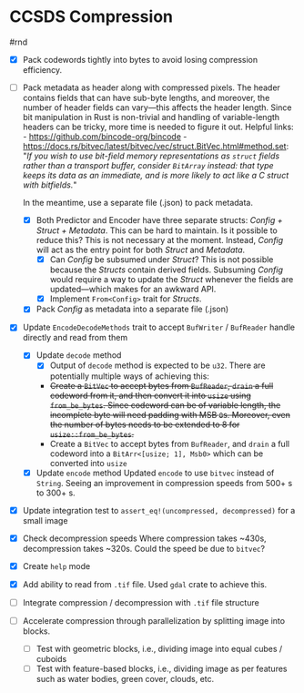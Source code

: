 # CCSDS Compression
#rnd
- [x] Pack codewords tightly into bytes to avoid losing compression efficiency.
- [ ] Pack metadata as header along with compressed pixels. 
      The header contains fields that can have sub-byte lengths, and moreover, the number of header fields can vary—this affects the header length. Since bit manipulation in Rust is non-trivial and handling of variable-length headers can be tricky, more time is needed to figure it out. 
      Helpful links:
      - https://github.com/bincode-org/bincode
      - https://docs.rs/bitvec/latest/bitvec/vec/struct.BitVec.html#method.set: "_If you wish to use bit-field memory representations as `struct` fields rather than a transport buffer, consider `BitArray` instead: that type keeps its data as an immediate, and is more likely to act like a C struct with bitfields._"
    
	In the meantime, use a separate file (.json) to pack metadata.
	
	- [x] Both Predictor and Encoder have three separate structs: _Config + Struct + Metadata_. This can be hard to maintain. Is it possible to reduce this?
	      This is not necessary at the moment. Instead, _Config_ will act as the entry point for both _Struct_ and _Metadata_.
		- [x] Can _Config_ be subsumed under _Struct_?
		      This is not possible because the _Structs_ contain derived fields. Subsuming _Config_ would require a way to update the _Struct_ whenever the fields are updated—which makes for an awkward API.
		- [x] Implement `From<Config>` trait for _Structs_.
	- [x] Pack _Config_ as metadata into a separate file (.json)
- [x] Update `EncodeDecodeMethods` trait to accept `BufWriter` / `BufReader` handle directly and read from them
	- [x] Update `decode` method
		- [x] Output of `decode` method is expected to be `u32`. There are potentially multiple ways of achieving this:
		- ~~Create a `BitVec` to accept bytes from `BufReader`, `drain` a full codeword from it, and then convert it into `usize` using `from_be_bytes`. Since codeword can be of variable length, the incomplete byte will need padding with MSB `0`s. Moreover, even the number of bytes needs to be extended to 8 for `usize::from_be_bytes`.~~
		- Create a `BitVec` to accept bytes from `BufReader`, and `drain` a full codeword into a `BitArr<[usize; 1], Msb0>` which can be converted into `usize`
	- [x] Update `encode` method
	      Updated `encode` to use `bitvec` instead of `String`. Seeing an improvement in compression speeds from 500+ s to 300+ s.
- [x] Update integration test to `assert_eq!(uncompressed, decompressed)` for a small image
- [x] Check decompression speeds
      Where compression takes ~430s, decompression takes ~320s. Could the speed be due to `bitvec`?
- [x] Create `help` mode
- [x] Add ability to read from `.tif` file.
      Used `gdal` crate to achieve this. 
- [ ] Integrate compression / decompression with `.tif` file structure
- [ ] Accelerate compression through parallelization by splitting image into blocks.
	- [ ] Test with geometric blocks, i.e., dividing image into equal cubes / cuboids
	- [ ] Test with feature-based blocks, i.e., dividing image as per features such as water bodies, green cover, clouds, etc.
